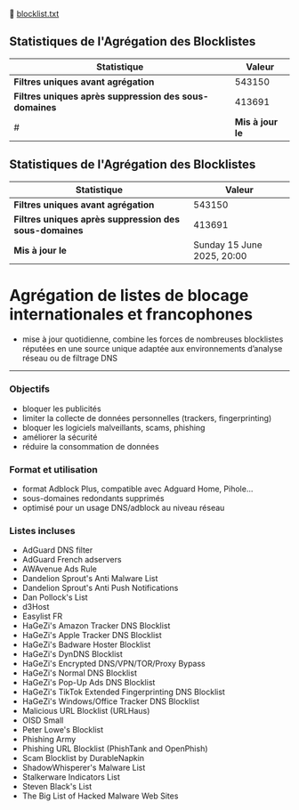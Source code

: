 🔗 [blocklist.txt](https://raw.githubusercontent.com/PbDNS/Blocklists/refs/heads/main/blocklist.txt)


## Statistiques de l'Agrégation des Blocklistes

| Statistique                                      | Valeur     |
|--------------------------------------------------|------------|
| **Filtres uniques avant agrégation**            | 543150 |
| **Filtres uniques après suppression des sous-domaines** | 413691 |
# | **Mis à jour le**                                | Sunday 15 June 2025, 20:07 |
    


## Statistiques de l'Agrégation des Blocklistes

| Statistique                                      | Valeur     |
|--------------------------------------------------|------------|
| **Filtres uniques avant agrégation**            | 543150 |
| **Filtres uniques après suppression des sous-domaines** | 413691 |
| **Mis à jour le**                                | Sunday 15 June 2025, 20:00 |
    

# Agrégation de listes de blocage internationales et francophones
- mise à jour quotidienne, combine les forces de nombreuses blocklistes réputées en une source unique adaptée aux environnements d’analyse réseau ou de filtrage DNS

---

### Objectifs

- bloquer les publicités
- limiter la collecte de données personnelles (trackers, fingerprinting)
- bloquer les logiciels malveillants, scams, phishing
- améliorer la sécurité
- réduire la consommation de données

### Format et utilisation

- format Adblock Plus, compatible avec Adguard Home, Pihole...
- sous-domaines redondants supprimés
- optimisé pour un usage DNS/adblock au niveau réseau

### Listes incluses

- AdGuard DNS filter
- AdGuard French adservers
- AWAvenue Ads Rule
- Dandelion Sprout's Anti Malware List
- Dandelion Sprout's Anti Push Notifications
- Dan Pollock's List
- d3Host
- Easylist FR
- HaGeZi's Amazon Tracker DNS Blocklist
- HaGeZi's Apple Tracker DNS Blocklist
- HaGeZi's Badware Hoster Blocklist
- HaGeZi's DynDNS Blocklist
- HaGeZi's Encrypted DNS/VPN/TOR/Proxy Bypass
- HaGeZi's Normal DNS Blocklist
- HaGeZi's Pop-Up Ads DNS Blocklist
- HaGeZi's TikTok Extended Fingerprinting DNS Blocklist
- HaGeZi's Windows/Office Tracker DNS Blocklist
- Malicious URL Blocklist (URLHaus)
- OISD Small
- Peter Lowe's Blocklist
- Phishing Army
- Phishing URL Blocklist (PhishTank and OpenPhish)
- Scam Blocklist by DurableNapkin
- ShadowWhisperer's Malware List
- Stalkerware Indicators List
- Steven Black's List
- The Big List of Hacked Malware Web Sites
&nbsp;
